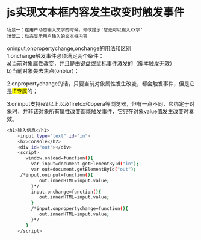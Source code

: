 # js实现文本框内容发生改变时触发事件
`场景一：在用户动态输入文字的时候，修改提示'您还可以输入XX字'`<br>
`场景二：动态显示用户输入的文本框内容`<br>

oninput,onpropertychange,onchange的用法和区别<br>
1.onchange触发事件必须满足两个条件：<br>
a)当前对象属性改变，并且是由键盘或鼠标事件激发的（脚本触发无效）<br>
b)当前对象失去焦点(onblur)；<br>

2.onpropertychange的话，只要当前对象属性发生改变，都会触发事件，但是它是<mark>IE专属</mark>的；<br>

3.oninput支持ie9以上以及firefox和opera等浏览器，但有一点不同，它绑定于对象时，并非该对象所有属性改变都能触发事件，它只在对象value值发生改变时奏效。<br>

```bash
<h1>输入信息</h1>
	<input type="text" id="in">
	<h2>Console</h2>
	<div id="out"></div>
	<script>
       window.onload=function(){
       	 var input=document.getElementById("in");
       	 var out=document.getElementById("out");
	 /*input.oninput=function(){
       	 	out.innerHTML=input.value;
       	 }*/
       	 input.onchange=function(){
       	 	out.innerHTML=input.value;
       	 }
       	 /*input.onpropertychange=function(){
       	 	out.innerHTML=input.value;
       	 }*/
       }
	</script>
```

